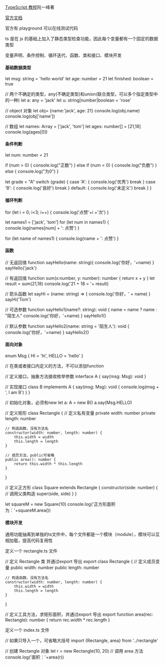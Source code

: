 [TypeScript 教程](https://wangdoc.com/typescript/)阮一峰著

[官方文档](https://www.typescriptlang.org/)

官方有 playground 可以在线测试代码

ts 是在 js 的基础上加入了静态类型检查功能，因此每个变量都有一个固定的数据类型


变量声明、条件控制、循环迭代、函数、类和接口、模块开发


#### 基础数据类型

let msg: string = 'hello world'
let age: number = 21
let finished: boolean = true

// 两个不确定的类型，any(不确定类型)和union(联合类型，可以多个指定类型中的一种)
let a: any = 'jack'
let u: string|number|boolean = 'rose'

// object 对象
let obj= {name:'jack', age: 21}
console.log(obj.name)
console.log(obj['name'])

// 数组
let names: Array<string> = ['jack', 'tom']
let ages: number[] = [21,18]
console.log(ages[0])



#### 条件判断

let num: number = 21

if (num > 0) {
    console.log("正数")
} else if (num < 0) {
    console.log("负数")
} else {
        console.log("为0")
}

let grade = "A"
switch (grade) {
    case 'A': {
        console.log('优秀')
        break
    }
    case 'B': {
        console.log('良好')
        break
    }
    default: {
        console.log('未定义')
        break
    }
}


#### 循环判断

for (let i = 0; i<3; i++) {
    console.log('点赞'+i +'次')
}

let names1 = ['jack', 'tom']
for (let num in names1) {
    console.log(names[num] + ': 点赞')
} 

for (let name of names1) {
    console.log(name + ': 点赞')
} 



#### 函数

// 无返回值
function sayHello(name: string){
        console.log('你好，'+name)
}
sayHello('jack')


// 有返回值
function sum(x:number, y: number): number {
    return x + y
}
let result = sum(21,18)
console.log('21 + 18 = '+ result)


// 箭头函数
let sayHi = (name: string) => {
    console.log('你好，' + name)
}
sayHi('Tom')


// 可选参数
function sayHello1(name?: string): void {
    name = name ? name : "陌生人"
    console.log('你好，'+name)
}
sayHello1()


// 默认参数
function sayHello2(name: string = '陌生人'): void {
    console.log('你好，'+name)
}
sayHello2()



#### 面向对象

enum Msg {
    HI = 'hi',
    HELLO = 'hello'
}

// 在类或者接口内定义的方法，不可以添加function

// 定义接口，抽象方法接收枚举参数
interface A {
    say(msg: Msg): void
}

// 实现接口
class B implements A {
    say(msg: Msg): void {
        console.log(msg + ', I am B')
    }
}

// 初始化对象，必须有new
let a: A = new B()
a.say(Msg.HELLO)



// 定义矩形
class Rectangle {
	// 定义私有变量
    private width: number
    private length: number

	// 构造函数，没有方法名
    constructor(width: number, length: number) {
        this.width = width
        this.length = length
    }
	
	// 成员方法，public可省略
    public area(): number {
        return this.width * this.length
    }

}

// 定义正方形
class Square extends Rectangle {
    constructor(side: number) {
    	// 调用父类构造
       super(side, side)
    }
}

let squareM = new Square(10)
console.log('正方形面积为：'+squareM.area())


#### 模块开发

通用功能抽离到单独的ts文件中，每个文件都是一个模块（module），模块可以互相加载，提高代码复用性


定义一个 rectangle.ts 文件

// 定义 Rectangle 类 并通过export 导出
export class Rectangle {
    // 定义成员变量
    public width: number
    public length: number

	// 构造函数，没有方法名
    constructor(width: number, length: number) {
        this.width = width
        this.length = length
    }
}

// 定义工具方法，求矩形面积，并通过export 导出
export function area(rec: Rectangle): number {
    return rec.width * rec.length
}


定义一个 index.ts 文件

// 如果只导入一个，可省略大括号
import {Rectangle, area} from '../rectangle'

// 创建 Rectangle 对象
let r = new Rectangle(10, 20)
// 调用 area 方法
console.log('面积：'+area(r))










